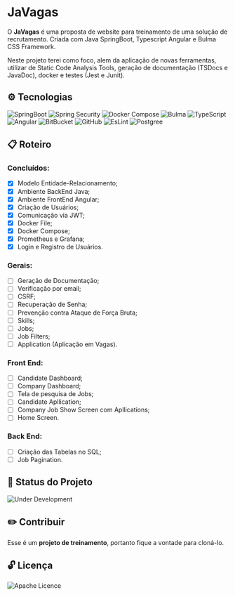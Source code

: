 # JaVagas

O **JaVagas** é uma proposta de website para treinamento de uma solução de recrutamento. Criada com Java SpringBoot, Typescript Angular e Bulma CSS Framework.

Neste projeto terei como foco, alem da aplicação de novas ferramentas, utilizar de Static Code Analysis Tools, geração de documentação (TSDocs e JavaDoc), docker e testes (Jest e Junit).

## ⚙️ Tecnologias
![SpringBoot](https://img.shields.io/badge/Spring_Boot-6DB33F?style=for-the-badge&logo=spring-boot&logoColor=white)
![Spring Security](https://img.shields.io/badge/Spring_Security-6DB33F?style=for-the-badge&logo=Spring-Security&logoColor=white)
![Docker Compose](https://img.shields.io/badge/Docker%20Compose-2496ED?style=for-the-badge&logo=docker&logoColor=white)
![Bulma](https://img.shields.io/badge/Bulma-00D1B2?style=for-the-badge&logo=Bulma&logoColor=white)
![TypeScript](https://img.shields.io/badge/TypeScript-007ACC?style=for-the-badge&logo=typescript&logoColor=white)
![Angular](https://img.shields.io/badge/Angular-DD0031?style=for-the-badge&logo=angular&logoColor=white)
![BitBucket](https://img.shields.io/badge/Bitbucket-0747a6?style=for-the-badge&logo=bitbucket&logoColor=white)
![GitHub](https://img.shields.io/badge/GitHub-100000?style=for-the-badge&logo=github&logoColor=white)
![EsLint](https://img.shields.io/badge/eslint-3A33D1?style=for-the-badge&logo=eslint&logoColor=white)
![Postgree](https://img.shields.io/badge/PostgreSQL-316192?style=for-the-badge&logo=postgresql&logoColor=white)

## 📋 Roteiro

### Concluídos:
- [x] Modelo Entidade-Relacionamento;
- [x] Ambiente BackEnd Java;
- [x] Ambiente FrontEnd Angular;
- [x] Criação de Usuários;
- [x] Comunicação via JWT;
- [x] Docker File;
- [x] Docker Compose;
- [x] Prometheus e Grafana;
- [x] Login e Registro de Usuários.
### Gerais:
- [ ] Geração de Documentação;
- [ ] Verificação por email;
- [ ] CSRF;
- [ ] Recuperação de Senha;
- [ ] Prevenção contra Ataque de Força Bruta;
- [ ] Skills;
- [ ] Jobs;
- [ ] Job Filters;
- [ ] Application (Aplicação em Vagas).
### Front End:
- [ ] Candidate Dashboard;
- [ ] Company Dashboard;
- [ ] Tela de pesquisa de Jobs;
- [ ] Candidate Apllication;
- [ ] Company Job Show Screen com Apllications;
- [ ] Home Screen.
### Back End:
- [ ] Criação das Tabelas no SQL;
- [ ] Job Pagination.

## 🔔 Status do Projeto

![Under Development](https://img.shields.io/badge/Em%20Desenvolvimento-white?style=for-the-badge)

## ✏️ Contribuir

Esse é um **projeto de treinamento**, portanto fique a vontade para cloná-lo.

## 🔓 Licença

![Apache Licence](https://img.shields.io/badge/Apache--2.0-green?style=for-the-badge)
